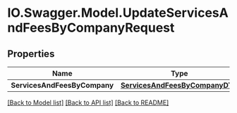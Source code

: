 # IO.Swagger.Model.UpdateServicesAndFeesByCompanyRequest
## Properties

Name | Type | Description | Notes
------------ | ------------- | ------------- | -------------
**ServicesAndFeesByCompany** | [**ServicesAndFeesByCompanyDTO**](ServicesAndFeesByCompanyDTO.md) |  | [optional] 

[[Back to Model list]](../README.md#documentation-for-models) [[Back to API list]](../README.md#documentation-for-api-endpoints) [[Back to README]](../README.md)


